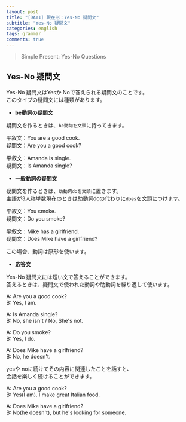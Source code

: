 ```yaml
---
layout: post
title: "[DAY1] 現在形：Yes-No 疑問文"
subtitle: "Yes-No 疑問文"
categories: english
tags: grammar
comments: true
---
```

> Simple Present: Yes-No Questions

## Yes-No 疑問文

Yes-No 疑問文はYesか Noで答えられる疑問文のことです。  
このタイプの疑問文には種類があります。  


* __be動詞の疑問文__

疑問文を作るときは、`be動詞を文頭`に持ってきます。  
  
平叙文：You are a good cook.  
疑問文：Are you a good cook?  
  
平叙文：Amanda is single.  
疑問文：Is Amanda single?  


* __一般動詞の疑問文__

疑問文を作るときは、`助動詞doを文頭`に置きます。  
主語が3人称単数現在のときは助動詞doの代わりに`does`を文頭につけます。  
  
平叙文：You smoke.  
疑問文：Do you smoke?  
  
平叙文：Mike has a girlfriend.  
疑問文：Does Mike have a girlfriend?  
  
この場合、動詞は原形を使います。  


* __応答文__

Yes-No 疑問文には短い文で答えることができます。  
答えるときは、疑問文で使われた動詞や助動詞を繰り返して使います。  
  
A: Are you a good cook?  
B: Yes, I am.  
  
A: Is Amanda single?  
B: No, she isn't / No, She's not.  
  
A: Do you smoke?  
B: Yes, I do.  
  
A: Does Mike have a girlfriend?  
B: No, he doesn't.  
  
yesや noに続けてその内容に関連したことを話すと、  
会話を楽しく続けることができます。  
  
A: Are you a good cook?  
B: Yes(I am). I make great Italian food.  
  
A: Does Mike have a girlfriend?  
B: No(he doesn't), but he's looking for someone.  